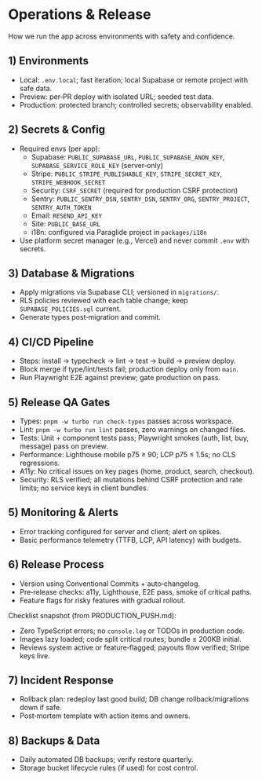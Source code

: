 # Operations & Release

How we run the app across environments with safety and confidence.

## 1) Environments

- Local: `.env.local`; fast iteration; local Supabase or remote project with safe data.
- Preview: per‑PR deploy with isolated URL; seeded test data.
- Production: protected branch; controlled secrets; observability enabled.

## 2) Secrets & Config

- Required envs (per app):
  - Supabase: `PUBLIC_SUPABASE_URL`, `PUBLIC_SUPABASE_ANON_KEY`, `SUPABASE_SERVICE_ROLE_KEY` (server‑only)
  - Stripe: `PUBLIC_STRIPE_PUBLISHABLE_KEY`, `STRIPE_SECRET_KEY`, `STRIPE_WEBHOOK_SECRET`
  - Security: `CSRF_SECRET` (required for production CSRF protection)
  - Sentry: `PUBLIC_SENTRY_DSN`, `SENTRY_DSN`, `SENTRY_ORG`, `SENTRY_PROJECT`, `SENTRY_AUTH_TOKEN`
  - Email: `RESEND_API_KEY`
  - Site: `PUBLIC_BASE_URL`
  - i18n: configured via Paraglide project in `packages/i18n`
- Use platform secret manager (e.g., Vercel) and never commit `.env` with secrets.

## 3) Database & Migrations

- Apply migrations via Supabase CLI; versioned in `migrations/`.
- RLS policies reviewed with each table change; keep `SUPABASE_POLICIES.sql` current.
- Generate types post‑migration and commit.

## 4) CI/CD Pipeline

- Steps: install → typecheck → lint → test → build → preview deploy.
- Block merge if type/lint/tests fail; production deploy only from `main`.
- Run Playwright E2E against preview; gate production on pass.

## 5) Release QA Gates

- Types: `pnpm -w turbo run check-types` passes across workspace.
- Lint: `pnpm -w turbo run lint` passes, zero warnings on changed files.
- Tests: Unit + component tests pass; Playwright smokes (auth, list, buy, message) pass on preview.
- Performance: Lighthouse mobile p75 ≥ 90; LCP p75 ≤ 1.5s; no CLS regressions.
- A11y: No critical issues on key pages (home, product, search, checkout).
- Security: RLS verified; all mutations behind CSRF protection and rate limits; no service keys in client bundles.

## 5) Monitoring & Alerts

- Error tracking configured for server and client; alert on spikes.
- Basic performance telemetry (TTFB, LCP, API latency) with budgets.

## 6) Release Process

- Version using Conventional Commits + auto‑changelog.
- Pre‑release checks: a11y, Lighthouse, E2E pass, smoke of critical paths.
- Feature flags for risky features with gradual rollout.

Checklist snapshot (from PRODUCTION_PUSH.md):
- Zero TypeScript errors; no `console.log` or TODOs in production code.
- Images lazy loaded; code split critical routes; bundle ≤ 200KB initial.
- Reviews system active or feature‑flagged; payouts flow verified; Stripe keys live.

## 7) Incident Response

- Rollback plan: redeploy last good build; DB change rollback/migrations down if safe.
- Post‑mortem template with action items and owners.

## 8) Backups & Data

- Daily automated DB backups; verify restore quarterly.
- Storage bucket lifecycle rules (if used) for cost control.
